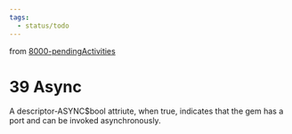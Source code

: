 ```yaml
---
tags:
  - status/todo
---
```

from [8000-pendingActivities](8000-pendingActivities.md)
# 39 Async

A descriptor-ASYNC$bool attriute, when true, indicates that the gem has a port and can be invoked asynchronously.
